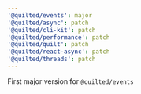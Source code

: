 ```yaml
---
'@quilted/events': major
'@quilted/async': patch
'@quilted/cli-kit': patch
'@quilted/performance': patch
'@quilted/quilt': patch
'@quilted/react-async': patch
'@quilted/threads': patch
---
```


First major version for `@quilted/events`
